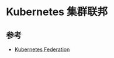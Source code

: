# Kubernetes 集群联邦

## 参考

* [Kubernetes Federation](https://feisky.gitbooks.io/kubernetes/components/federation.html)
